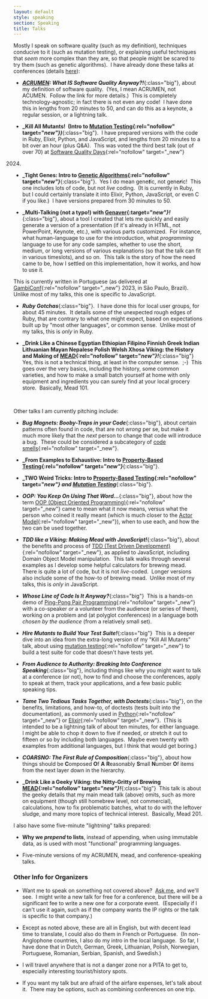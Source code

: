 ```yaml
---
layout: default
style: speaking
section: Speaking
title: Talks
---
```


Mostly I speak on software quality
(such as my definition),
techniques conducive to it
(such as mutation testing),
or explaining useful techniques
that _seem_ more complex than they are,
so that people might be scared to try them
(such as genetic algorithms).&nbsp;
I have already done these talks at conferences
(details [here](past)):

- **_[ACRUMEN](../acrumen): What IS Software Quality Anyway?!_**{:class="big"},
about my definition of software quality.&nbsp;
(Yes, I mean ACRUMEN, not ACUMEN.&nbsp;
Follow the link for more details.)&nbsp;
This is completely technology-agnostic;
in fact there is not even any code!&nbsp;
I have done this in lengths from 20 minutes to 50,
and can do this as a keynote, a regular session, or a lightning talk.

- **_Kill All Mutants!&nbsp; (Intro to [Mutation Testing](https://en.wikipedia.org/wiki/Mutation_testing){:rel="nofollow" target="_new"})_**{:class="big"}.&nbsp;
I have prepared versions with the code in
Ruby, Elixir, Python, and JavaScript,
and lengths from 20 minutes to a bit over an hour (plus Q&A).&nbsp;
This was voted the third best talk
(out of over 70) at
[Software Quality Days](https://www.software-quality-days.com/){:rel="nofollow" target="_new"}
2024.

- **_Tight Genes: Intro to [Genetic Algorithms](https://en.wikipedia.org/wiki/Genetic_algorithm){:rel="nofollow" target="_new"}_**{:class="big"}.&nbsp;
Yes I do mean gene<b><i>t</i></b>ic, not gene<b><i>r</i></b>ic!&nbsp;
This one includes lots of code, but not _live_ coding.&nbsp;
(It is currently in Ruby,
but I could certainly translate it into
Elixir, Python, JavaScript, or even C if you like.)&nbsp;
I have versions prepared from 30 minutes to 50.

- **_Multi-Talking (not a typo!) with [Genaver](https://github.com/CodosaurusLLC/Genaver){:target="_new"}!_**{:class="big"},
about a tool I created
that lets me quickly and easily generate
a version of a presentation
(if it's already in HTML, not PowerPoint, Keynote, etc.),
with various parts customized.&nbsp;
For instance,
what human-language to use for the introduction,
what _programming_ language to use for any code samples,
whether to use the short, medium, or long
versions of various explanations
(so that the talk can fit in various timeslots),
and so on.&nbsp;
This talk is the story of
how the need came to be,
how I settled on this implementation,
how it works, and
how to use it.&nbsp;
<!-- It is suitable mainly for conferences focusing on
kluges, hacks, jury/jerry-rigging, etc.,
such as
[GambiConf](https://gambiconf.dev/){:rel="nofollow" target="_new"},
[!!Con (BangBangCon)](https://bangbangcon.com/){:rel="nofollow" target="_new"},
and
[SIGBOVIK](http://sigbovik.org/){:rel="nofollow" target="_new"}.&nbsp; -->
This is currently written in Portuguese
(as delivered at
[GambiConf](https://gambiconf.dev/){:rel="nofollow" target="_new"}
2023, in São Paulo, Brazil).&nbsp;
Unlike most of my talks,
this one is specific to JavaScript.

- **_Ruby Gotchas_**{:class="big"}.&nbsp;
I have done this for local user groups,
for about 45 minutes.&nbsp;
It details some of the unexpected rough edges of Ruby,
that are contrary to what one might expect,
based on expectations built up by "most other languages",
or common sense.&nbsp;
Unlike most of my talks,
this is _only_ in Ruby.

- **_Drink Like a Chinese Egyptian Ethiopian Filipino Finnish Greek Indian Lithuanian Mayan Nepalese Polish Welsh Xhosa Viking:
the History and Making of [MEAD](https://en.wikipedia.org/wiki/Mead){:rel="nofollow" target="_new"}!_**{:class="big"}&nbsp;
Yes, this is not a technical thing,
at least in the computer sense.&nbsp;
;-)&nbsp;
This goes over the very basics,
including the history,
some common varieties,
and how to make a small batch yourself at home
with only equipment and ingredients
you can surely find at your local grocery store.&nbsp;
Basically, Mead 101.

&nbsp;

Other talks I am currently pitching include:

- **_Bug Magnets: Booby-Traps in your Code_**{:class="big"},
about certain patterns often found in code,
that are not _wrong_ per se,
but make it much more likely that
the _next_ person to change that code
will introduce a bug.&nbsp;
These could be considered a subcategory of
[code smells](https://en.wikipedia.org/wiki/Code_smell){:rel="nofollow" target="_new"}.

- **_From Examples to Exhaustive: Intro to [Property-Based Testing](https://en.wikipedia.org/wiki/Software_testing#Property_testing){:rel="nofollow" target="_new"}_**{:class="big"}.

- **_TWO Weird Tricks: Intro to [Property-Based Testing](https://en.wikipedia.org/wiki/Software_testing#Property_testing){:rel="nofollow" target="_new"} and [Mutation Testing](https://en.wikipedia.org/wiki/Mutation_testing)_**{:class="big"}.

- **_OOP: You Keep On Using That Word..._**{:class="big"},
about how the term
[OOP (Object Oriented Programming)](https://en.wikipedia.org/wiki/Object-oriented_programming){:rel="nofollow" target="_new"}
came to mean what it now means,
versus what the person who coined it really meant
(which is much closer to the
[Actor Model](https://en.wikipedia.org/wiki/Actor_model){:rel="nofollow" target="_new"}),
when to use each, and how the two can be used together.&nbsp;

- **_TDD like a Viking: Making Mead with JavaScript!_**{:class="big"},
about the benefits and process of
[TDD (Test Driven Development)](https://en.wikipedia.org/wiki/Test-driven_development){:rel="nofollow" target="_new"},
as applied to JavaScript, including Domain Object Model manipulation.&nbsp;
This talk walks through several examples
as I develop some helpful calculators
for brewing mead.&nbsp;
There is quite a lot of code,
but it is not _live_-coded.&nbsp;
Longer versions also include some of the how-to of brewing mead.&nbsp;
Unlike most of my talks,
this is _only_ in JavaScript.

- **_Whose Line of Code Is It Anyway?_**{:class="big"}&nbsp;
This is a hands-on demo of
[Ping-Pong Pair Programming](https://openpracticelibrary.com/practice/ping-pong-programming/){:rel="nofollow" target="_new"}
with a co-speaker _or_
a volunteer from the audience
(or series of them),
working on a problem
and (at polyglot conferences) in a language
both _chosen by the audience_
(from a relatively small set).

- **_Hire Mutants to Build Your Test Suite!_**{:class="big"}&nbsp;
This is a deeper dive into an idea from
the extra-long version of my "Kill All Mutants" talk,
about using
[mutation testing](https://en.wikipedia.org/wiki/Mutation_testing){:rel="nofollow" target="_new"}
to build a test suite for code that doesn't have tests yet.

- **_From Audience to Authority: Breaking Into Conference Speaking_**{:class="big"},
including things like
why you might want to talk at a conference (or not),
how to find and choose the conferences,
apply to speak at them,
track your applications,
and a few basic public speaking tips.

- **_Tame Two Tedious Tasks Together, with Doctests_**{:class="big"},
on the benefits, limitations, and how-to, of
doctests (tests built into the documentation),
as commonly used in
[Python](https://docs.python.org/3/library/doctest.html){:rel="nofollow" target="_new"}
or
[Elixir](https://hexdocs.pm/ex_unit/1.13/ExUnit.DocTest.html){:rel="nofollow" target="_new"}.&nbsp;
(This is intended to be a lightning talk of about ten minutes,
for either language.&nbsp;
I might be able to chop it down to five if needed,
or stretch it out to fifteen or so by including both languages.&nbsp;
Maybe even twenty with examples from additional languages,
but I think that would get boring.)

- **_COARSNO: The First Rule of Composition_**{:class="big"},
about how things should be
**C**omposed **O**f **A** **R**easonably **S**mall **N**umber **O**f
items from the next layer down in the hierarchy.

- **_Drink Like a Geeky Viking: the Nitty-Gritty of Brewing
[MEAD](https://en.wikipedia.org/wiki/Mead){:rel="nofollow" target="_new"}!_**{:class="big"}&nbsp;
This talk is about the geeky details
that my main mead talk (above) omits,
such as
more on equipment (though still homebrew level, not commercial),
calculations,
how to fix problematic batches,
what to do with the leftover sludge,
and many more topics of technical interest.&nbsp;
Basically, Mead 201.


I also have some five-minute "lightning" talks prepared:

- **Why we _prepend_ to lists**, instead of appending,
when using immutable data,
as is used with most "functional" programming languages.

- Five-minute versions of my ACRUMEN, mead, and conference-speaking talks.

### Other Info for Organizers


- Want me to speak on something not covered above?&nbsp;
[Ask me](/contact), and we'll see.&nbsp;
I might write a new talk for free for a conference,
but there will be a significant fee to
write a new one for a corporate event.&nbsp;
(Especially if I can't use it again,
such as if the company wants the IP rights
or the talk is specific to that company.)

- Except as noted above,
these are all in English,
but with decent lead time to translate,
I could also do them in French or Portuguese.&nbsp;
(In non-Anglophone countries,
I also do my intro in the local language.&nbsp;
So far, I have done that in
Dutch,
German,
Greek,
Lithuanian,
Polish,
Norwegian,
Portuguese,
Romanian,
Serbian,
Spanish, and
Swedish.)

- I will travel anywhere that is not a danger zone nor a PITA to get to,
especially interesting tourist/history spots.

- If you want my talk but are afraid of the airfare expenses,
let's talk about it.&nbsp;
There may be options, such as combining conferences on one trip.

